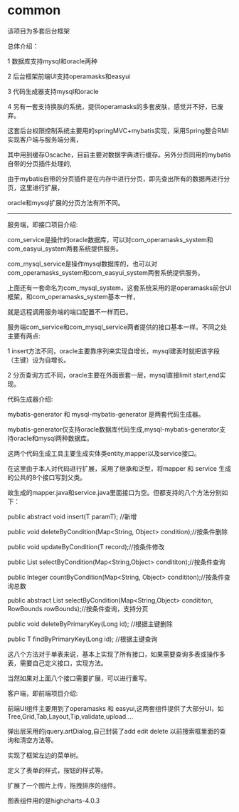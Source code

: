 # common
  该项目为多套后台框架

  总体介绍： 
  
1 数据库支持mysql和oracle两种

2 后台框架前端UI支持operamasks和easyui

3 代码生成器支持mysql和oracle 

4 另有一套支持换肤的系统，提供operamasks的多套皮肤，感觉并不好，已废弃。

这套后台权限控制系统主要用的springMVC+mybatis实现，采用Spring整合RMI实现客户端与服务端分离，

其中用到缓存Oscache，目前主要对数据字典进行缓存。另外分页同用的mybatis自带的分页插件处理的,

由于mybatis自带的分页插件是在内存中进行分页，即先查出所有的数据再进行分页，这里进行扩展，

oracle和mysql扩展的分页方法有所不同。

-------------------------------------------------------------------------------------------------

服务端，即接口项目介绍:

com_service是操作的oracle数据库，可以对com_operamasks_system和com_easyui_system两套系统提供服务。

com_mysql_service是操作mysql数据库的，也可以对com_operamasks_system和com_easyui_system两套系统提供服务。

上面还有一套命名为com_mysql_system，这套系统采用的是operamasks前台UI框架，和com_operamasks_system基本一样，

就是远程调用服务端的端口配置不一样而已。

服务端com_service和com_mysql_service两者提供的接口基本一样。不同之处主要有两点:

1 insert方法不同，oracle主要靠序列来实现自增长，mysql建表时就把该字段（主键）设为自增长。

2 分页查询方式不同，oracle主要在外面嵌套一层，mysql直接limit start,end实现。


代码生成器介绍:

mybatis-generator 和 mysql-mybatis-generator 是两套代码生成器。

mybatis-generator仅支持oracle数据库代码生成,mysql-mybatis-generator支持oracle和mysql两种数据库。

这两个代码生成工具主要生成实体类entity,mapper以及service接口。

在这里由于本人对代码进行扩展，采用了继承和泛型，将mapper 和 service 生成的公共的8个接口写到父类。 

故生成的mapper.java和service.java里面接口为空。但都支持的八个方法分别如下：

public abstract void insert(T paramT); //新增
	
public void deleteByCondition(Map<String, Object> condition);//按条件删除
	
public void updateByCondition(T record);//按条件修改
	
public  List<T> selectByCondition(Map<String,Object> condititon);//按条件查询
	
public Integer countByCondition(Map<String, Object> condititon);//按条件查询总数
	
public abstract List<T> selectByCondition(Map<String,Object> condititon, RowBounds rowBounds);//按条件查询，支持分页
	
public void deleteByPrimaryKey(Long id); //根据主键删除

public T findByPrimaryKey(Long id); //根据主键查询

这八个方法对于单表来说，基本上实现了所有接口，如果需要查询多表或操作多表，需要自己定义接口，实现方法。

当然如果对上面八个接口需要扩展，可以进行重写。


客户端，即前端项目介绍:

前端UI组件主要用到了operamasks 和 easyui,这两套组件提供了大部分UI，如Tree,Grid,Tab,Layout,Tip,validate,upload....

弹出层采用的jquery.artDialog,自己封装了add edit delete 以前搜索框里面的查询和清空方法等。

实现了框架左边的菜单树。

定义了表单的样式，按钮的样式等。

扩展了一个图片上传，拖拽排序的组件。

图表组件用的是highcharts-4.0.3





